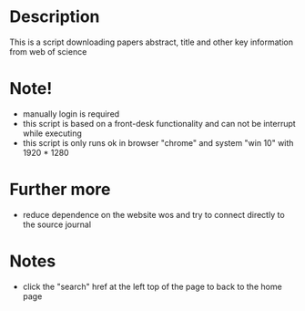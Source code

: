 # Description
 This is a script downloading papers abstract, title and other key information from web of science
# Note!
- manually login is required
- this script is based on a front-desk functionality and can not be interrupt while executing
- this script is only runs ok in browser "chrome" and system "win 10" with 1920 * 1280
# Further more
- reduce dependence on the website wos and try to connect directly to the source journal

# Notes
- click the "search" href at the left top of the page to back to the home page